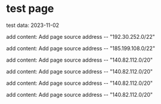 # test page
test data: 2023-11-02 

add content: Add page source address -- "192.30.252.0/22"

add content: Add page source address -- "185.199.108.0/22"

add content: Add page source address -- "140.82.112.0/20"

add content: Add page source address -- "140.82.112.0/20"

add content: Add page source address -- "140.82.112.0/20"

add content: Add page source address -- "140.82.112.0/20"

